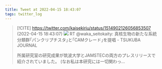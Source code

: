 ```yaml
---
title: Tweet at 2022-04-15 18:43:07
tags: twitter_log
---
```


> [!CITE] https://twitter.com/kaisekiriu/status/1514902126056853507 (2022-04-15 18:43:07)
> ![](https://twitter.com/kaisekiriu/status/1514902126056853507)
> RT @waka_seitokaity: 真核生物の新たな系統分類群｢パンクリプチスタ｣と｢CAMクレード｣を提唱 - TSUKUBA JOURNAL 
> 
> 所属研究室の研究成果が筑波大学とJAMSTECの両方のプレスリリースで紹介されていました。
> (なお私は本研究には一切関わっ…
